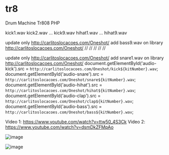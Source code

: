 # tr8
Drum Machine Tr808 PHP

kick1.wav
kick2.wav
... kick9.wav
hihat1.wav ... hihat9.wav

update only http://carlitoslocacoes.com/Oneshot/
add bass9.wav on library http://carlitoslocacoes.com/Oneshot/
//<audio id="audio-kick" src="http://carlitoslocacoes.com/Oneshot/kick9.wav"></audio>
//<audio id="audio-snare" src="http://carlitoslocacoes.com/Oneshot/snare9.wav"></audio>
//<audio id="audio-hihat" src="http://carlitoslocacoes.com/Oneshot/hihat9.wav"></audio>
//<audio id="audio-clap" src="http://carlitoslocacoes.com/Oneshot/clap9.wav"></audio>
//<audio id="audio-bass" src="http://carlitoslocacoes.com/Oneshot/bass9.wav"></audio>



update only http://carlitoslocacoes.com/Oneshot/
add snare1.wav on library http://carlitoslocacoes.com/Oneshot/
document.getElementById('audio-kick').src = `http://carlitoslocacoes.com/Oneshot/kick${kitNumber}.wav`;
        document.getElementById('audio-snare').src = `http://carlitoslocacoes.com/Oneshot/snare${kitNumber}.wav`;
        document.getElementById('audio-hihat').src = `http://carlitoslocacoes.com/Oneshot/hihat${kitNumber}.wav`;
        document.getElementById('audio-clap').src = `http://carlitoslocacoes.com/Oneshot/clap${kitNumber}.wav`;
        document.getElementById('audio-bass').src = `http://carlitoslocacoes.com/Oneshot/bass${kitNumber}.wav`;


Video 1: https://www.youtube.com/watch?v=ttw50_4S3Ck
Video 2: https://www.youtube.com/watch?v=dsmDkZFMpAo


![image](https://github.com/user-attachments/assets/7e9ff1a0-6a3f-4a0d-9215-0586dbc3a80d)

![image](https://github.com/user-attachments/assets/a5e23f2a-86d5-4adb-bc8d-5ec6b9b51208)
